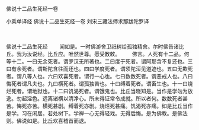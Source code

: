 佛说十二品生死经一卷


小乘单译经
佛说十二品生死经一卷
刘宋三藏法师求那跋陀罗译


　　

佛说十二品生死经
　　闻如是。一时佛游舍卫祇树给孤独精舍。尔时佛告诸比丘。我为汝说经。比丘应。唯然世尊。愿受教敕。
　　佛言。人死有十二品。何等十二。一曰无余死者。谓罗汉无所著也。二曰度于死者。谓阿那含不复还也。三曰有余死者。谓斯陀含往而还也。四曰学度死者。谓须陀洹见道迹也。五曰无欺死者。谓八等人也。六曰欢喜死者。谓行一心也。七曰数数死者。谓恶戒人也。八曰悔死者谓凡夫也。九曰横死者。谓孤独苦也。十曰缚着死者。谓畜生也。十一曰烧烂死者。谓地狱也。十二曰饥渴死者。谓饿鬼也。比丘当晓知是。当作是学勿为放逸。勿起淫色。远离诸横以清净心。所未得证常令成就。所以者何。数数死者甚苦。悔死亦苦。横死甚剧。缚着死亦剧。烧烂死甚痛。饥渴死亦痛。如是比丘当作是学。习在闲居。若处树下。学禅一心无得轻戏。无得后悔。是为佛教。是佛法则。佛说如是。比丘欢喜稽首而退。


